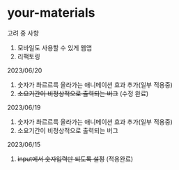 # your-materials

고려 중 사항
1. 모바일도 사용할 수 있게 웹앱
2. 리팩토링

2023/06/20
1. 숫자가 촤르르륵 올라가는 애니메이션 효과 추가(일부 적용중)
2. ~~소요기간이 비정상적으로 출력되는 버그~~ (수정 완료)

2023/06/19
1. 숫자가 촤르르륵 올라가는 애니메이션 효과 추가(일부 적용중)
2. 소요기간이 비정상적으로 출력되는 버그

2023/06/15
1. ~~input에서 숫자입력만 되도록 설정~~ (적용완료)